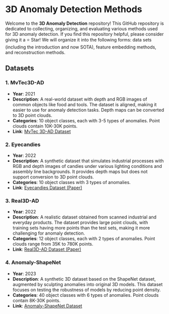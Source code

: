 # 3D Anomaly Detection Methods
Welcome to the **3D Anomaly Detection** repository! This GitHub repository is dedicated to collecting, organizing, and evaluating various methods used for 3D anomaly detection. If you find this repository helpful, please consider giving it a ⭐ Star!
We will organize it into the following forms: data sets (including the introduction and now SOTA), feature embedding methods, and reconstruction methods.

## Datasets

### 1. MvTec3D-AD
- **Year**: 2021
- **Description**: A real-world dataset with depth and RGB images of common objects like food and tools. The dataset is aligned, making it easier to use for anomaly detection tasks. Depth maps can be converted to 3D point clouds.
- **Categories**: 10 object classes, each with 3-5 types of anomalies. Point clouds contain 10K-30K points.
- **Link**: [MvTec 3D-AD Dataset](https://www.mvtec.com/company/research/datasets/mvtec-3d-ad)

### 2. Eyecandies
- **Year**: 2022
- **Description**: A synthetic dataset that simulates industrial processes with RGB and depth images of candies under various lighting conditions and assembly line backgrounds. It provides depth maps but does not support conversion to 3D point clouds.
- **Categories**: 10 object classes with 3 types of anomalies.
- **Link**: [Eyecandies Dataset (Paper)](https://arxiv.org/abs/2201.10776)

### 3. Real3D-AD
- **Year**: 2022
- **Description**: A realistic dataset obtained from scanned industrial and everyday products. The dataset provides large point clouds, with training sets having more points than the test sets, making it more challenging for anomaly detection.
- **Categories**: 12 object classes, each with 2 types of anomalies. Point clouds range from 35K to 780K points.
- **Link**: [Real3D-AD Dataset (Paper)](https://arxiv.org/abs/2211.09144)

### 4. Anomaly-ShapeNet
- **Year**: 2023
- **Description**: A synthetic 3D dataset based on the ShapeNet dataset, augmented by sculpting anomalies into original 3D models. This dataset focuses on testing the robustness of models by reducing point density.
- **Categories**: 40 object classes with 6 types of anomalies. Point clouds contain 8K-30K points.
- **Link**: [Anomaly-ShapeNet Dataset](https://shapenet.org/)
